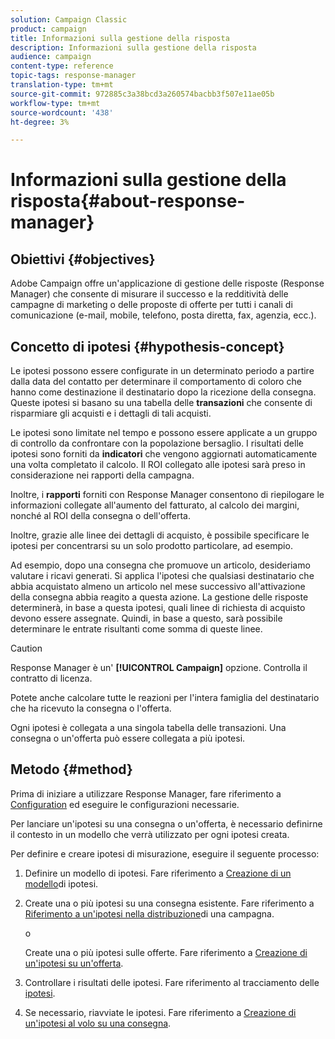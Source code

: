 ```yaml
---
solution: Campaign Classic
product: campaign
title: Informazioni sulla gestione della risposta
description: Informazioni sulla gestione della risposta
audience: campaign
content-type: reference
topic-tags: response-manager
translation-type: tm+mt
source-git-commit: 972885c3a38bcd3a260574bacbb3f507e11ae05b
workflow-type: tm+mt
source-wordcount: '438'
ht-degree: 3%

---
```



# Informazioni sulla gestione della risposta{#about-response-manager}

## Obiettivi {#objectives}

 Adobe Campaign offre un&#39;applicazione di gestione delle risposte (Response Manager) che consente di misurare il successo e la redditività delle campagne di marketing o delle proposte di offerte per tutti i canali di comunicazione (e-mail, mobile, telefono, posta diretta, fax, agenzia, ecc.).

## Concetto di ipotesi {#hypothesis-concept}

Le ipotesi possono essere configurate in un determinato periodo a partire dalla data del contatto per determinare il comportamento di coloro che hanno come destinazione il destinatario dopo la ricezione della consegna. Queste ipotesi si basano su una tabella delle **transazioni** che consente di risparmiare gli acquisti e i dettagli di tali acquisti.

Le ipotesi sono limitate nel tempo e possono essere applicate a un gruppo di controllo da confrontare con la popolazione bersaglio. I risultati delle ipotesi sono forniti da **indicatori** che vengono aggiornati automaticamente una volta completato il calcolo. Il ROI collegato alle ipotesi sarà preso in considerazione nei rapporti della campagna.

Inoltre, i **rapporti** forniti con Response Manager consentono di riepilogare le informazioni collegate all&#39;aumento del fatturato, al calcolo dei margini, nonché al ROI della consegna o dell&#39;offerta.

Inoltre, grazie alle linee dei dettagli di acquisto, è possibile specificare le ipotesi per concentrarsi su un solo prodotto particolare, ad esempio.

Ad esempio, dopo una consegna che promuove un articolo, desideriamo valutare i ricavi generati. Si applica l&#39;ipotesi che qualsiasi destinatario che abbia acquistato almeno un articolo nel mese successivo all&#39;attivazione della consegna abbia reagito a questa azione. La gestione delle risposte determinerà, in base a questa ipotesi, quali linee di richiesta di acquisto devono essere assegnate. Quindi, in base a questo, sarà possibile determinare le entrate risultanti come somma di queste linee.

>[!CAUTION]
>
>Response Manager è un&#39; **[!UICONTROL Campaign]** opzione. Controlla il contratto di licenza.

Potete anche calcolare tutte le reazioni per l&#39;intera famiglia del destinatario che ha ricevuto la consegna o l&#39;offerta.

Ogni ipotesi è collegata a una singola tabella delle transazioni. Una consegna o un&#39;offerta può essere collegata a più ipotesi.

## Metodo {#method}

Prima di iniziare a utilizzare Response Manager, fare riferimento a [Configuration](../../campaign/using/configuration.md) ed eseguire le configurazioni necessarie.

Per lanciare un&#39;ipotesi su una consegna o un&#39;offerta, è necessario definirne il contesto in un modello che verrà utilizzato per ogni ipotesi creata.

Per definire e creare ipotesi di misurazione, eseguire il seguente processo:

1. Definire un modello di ipotesi. Fare riferimento a [Creazione di un modello](../../campaign/using/hypothesis-templates.md#creating-a-hypothesis-model)di ipotesi.
1. Create una o più ipotesi su una consegna esistente. Fare riferimento a [Riferimento a un&#39;ipotesi nella distribuzione](../../campaign/using/creating-hypotheses.md#referencing-a-hypothesis-in-a-campaign-delivery)di una campagna.

   o

   Create una o più ipotesi sulle offerte. Fare riferimento a [Creazione di un&#39;ipotesi su un&#39;offerta](../../campaign/using/creating-hypotheses.md#creating-a-hypothesis-on-an-offer).

1. Controllare i risultati delle ipotesi. Fare riferimento al tracciamento delle [ipotesi](../../campaign/using/hypothesis-tracking.md).
1. Se necessario, riavviate le ipotesi. Fare riferimento a [Creazione di un&#39;ipotesi al volo su una consegna](../../campaign/using/creating-hypotheses.md#creating-a-hypothesis-on-the-fly-on-a-delivery).

